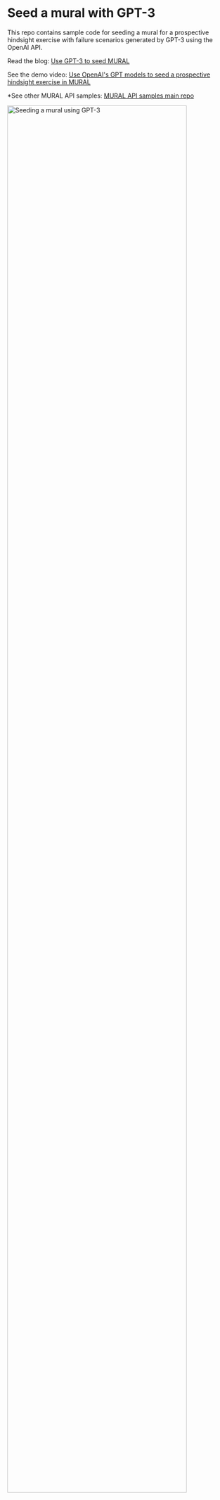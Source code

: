 # Seed a mural with GPT-3
This repo contains sample code for seeding a mural for a prospective hindsight exercise with failure scenarios generated by GPT-3 using the OpenAI API.

Read the blog: [Use GPT-3 to seed MURAL]()

See the demo video: [Use OpenAI's GPT models to seed a prospective hindsight exercise in MURAL](https://youtu.be/TAA_1OULRJ8)

*See other MURAL API samples: [MURAL API samples main repo](https://github.com/spackows/MURAL-API-Samples)

<img src="images/OpenAI-API-MURAL-prospective-hindsight.gif" width="90%" alt="Seeding a mural using GPT-3" />


